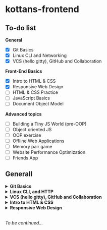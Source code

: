 # kottans-frontend

## To-do list

**General**
- [x] Git Basics
- [x] Linux CLI and Networking
- [x] VCS (hello gitty), GitHub and Collaboration

**Front-End Basics**
- [x] Intro to HTML & CSS
- [x] Responsive Web Design
- [ ] HTML & CSS Practice
- [ ] JavaScript Basics
- [ ] Document Object Model

**Advanced topics**
- [ ] Building a Tiny JS World (pre-OOP)
- [ ] Object oriented JS
- [ ] OOP exercise
- [ ] Offline Web Applications
- [ ] Memory pair game
- [ ] Website Performance Optimization
- [ ] Friends App 

## Generall
<details>
  <summary><b>Git Basics</b></summary></br>
  
 I was already familiar with Git before and used some basic commands. But, week 1-2 of Coursera's [Introduction to Git and GitHub](https://www.coursera.org/learn/introduction-git-github) helped me understand more why Git (and VCS in general) is such a powerfull tool. I really enjoyed [Learning Branching](https://learngitbranching.js.org/?locale=uk). It helped me visualise what different git commands are doing. Learning in a game format is always fun :)

 *Finished task can be found in a [following folder](https://github.com/marynatovtyn/kottans-frontend/commit/78866aad47b31d0607a14bddce38c5c4b7657543)*

</details>


<details>
  <summary><b>Linux CLI, and HTTP</b></summary></br>
  
  Linux and HTTP were completelly new to me. [LinuzSurvival](https://linuxsurvival.com/linux-tutorial-introduction/) was a geat introduction to the worls of Linux. I've learned a lot of new commands. Although, they can be easly forgotten without practice. HTTP readings were hard to understang at times and a bit boring. But I guess some basic understanding of what HTTP is can't hurt.

*Finished task can be found in a [following folder](https://github.com/marynatovtyn/kottans-frontend/tree/main/linux)*</br>
</details>


<details>
  <summary><b>VCS (hello gitty), GitHub and Collaboration</b></summary></br>
  
   Week 3-4 of Coursera's [Introduction to Git and GitHub](https://www.coursera.org/learn/introduction-git-github) and abvanced levels of [Learning Branching](https://learngitbranching.js.org/?locale=uk) helped me deepen my knowledge of Git. Now I have a pretty good idea of what remote repositories are and how to interact with them. 
    
*Finished task can be found in a [following folder](https://github.com/marynatovtyn/kottans-frontend/tree/main/git-collaboration)*

</details>

<details>
  <summary><b>Intro to HTML & CSS</b></summary></br>
  
 Most of material from [Coursera's 1-2weeks ](https://www.coursera.org/learn/html-css-javascript-for-web-developers/home/week/2), Codecademy's [Learn HTML](https://www.codecademy.com/learn/learn-html) and [Learn CSS](https://www.codecademy.com/learn/learn-css) was not new to me as I studied HTML and CSS before. Nonetheless, courses were interesting and it was good to go through the topics again to refresh them in my memory.

*Finished task can be found in a [following folder](https://github.com/marynatovtyn/kottans-frontend/tree/main/task_html_css_intro)*</br>
</details>

<details>
  <summary><b>Responsive Web Design</b></summary></br>

[Responsive web design basics](https://web.dev/i18n/en/responsive-web-design-basics/) was a good intro piece to responsive design. I was already familiar with Flexbox and Grid, but viveo courses definitylly helped me better understand these concepts. I will definitelly use flexbox and grid in the future as they a such a great tools that make building responsive desing so much easier.
As always games - [FlexboxFroggy](http://flexboxfroggy.com/) [Grid Garden](http://cssgridgarden.com/#ru) - were so much fun!

*Finished task can be found in a [following folder](https://github.com/marynatovtyn/kottans-frontend/tree/main/task_responsive_web_design)*</br>
</details></br>

*To be continued...*
